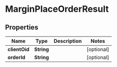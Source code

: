 

# MarginPlaceOrderResult


## Properties

| Name | Type | Description | Notes |
|------------ | ------------- | ------------- | -------------|
|**clientOid** | **String** |  |  [optional] |
|**orderId** | **String** |  |  [optional] |




